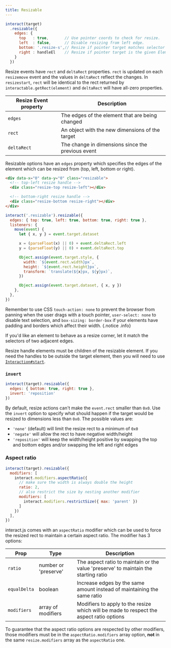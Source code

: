 ```yaml
---
title: Resizable
---
```


```javascript
interact(target)
  .resizable({
    edges: {
      top   : true,       // Use pointer coords to check for resize.
      left  : false,      // Disable resizing from left edge.
      bottom: '.resize-s',// Resize if pointer target matches selector
      right : handleEl    // Resize if pointer target is the given Element
    }
  })
```

Resize events have `rect` and `deltaRect` properties. `rect` is updated on each
`resizemove` event and the values in `deltaRect` reflect the changes. In
`resizestart`, `rect` will be identical to the rect returned by
`interactable.getRect(element)` and `deltaRect` will have all-zero properties.

| Resize Event property | Description                                       |
| --------------------- | ------------------------------------------------- |
| `edges`               | The edges of the element that are being changed   |
| `rect`                | An object with the new dimensions of the target   |
| `deltaRect`           | The change in dimensions since the previous event |

Resizable options have an `edges` property which specifies the edges of the
element which can be resized from (top, left, bottom or right).

<LiveDemo :demoHtml="import('@/demos/resizable/basic.html?raw')" :removeNext="2" />

```html
<div data-x="0" data-y="0" class="resizable">
  <!-- top-left resize handle -->
  <div class="resize-top resize-left"></div>

  <!-- bottom-right resize handle -->
  <div class="resize-bottom resize-right"></div>
</div>
```

```js
interact('.resizable').resizable({
  edges: { top: true, left: true, bottom: true, right: true },
  listeners: {
    move(event) {
      let { x, y } = event.target.dataset

      x = (parseFloat(x) || 0) + event.deltaRect.left
      y = (parseFloat(y) || 0) + event.deltaRect.top

      Object.assign(event.target.style, {
        width: `${event.rect.width}px`,
        height: `${event.rect.height}px`,
        transform: `translate(${x}px, ${y}px)`,
      })

      Object.assign(event.target.dataset, { x, y })
    },
  },
})
```

Remember to use CSS `touch-action: none` to prevent the browser from panning
when the user drags with a touch pointer, `user-select: none` to disable
text selection, and `box-sizing: border-box` if your elements have padding and
borders which affect their width. {.notice .info}

If you'd like an element to behave as a resize corner, let it match the
selectors of two adjacent edges.

Resize handle elements must be children of the resizable element. If you need
the handles to be outside the target element, then you will need to use
[`Interaction#start`](interaction-start).

### `invert`

```javascript
interact(target).resizable({
  edges: { bottom: true, right: true },
  invert: 'reposition'
})
```

By default, resize actions can't make the `event.rect` smaller than `0x0`. Use
the `invert` option to specify what should happen if the target would be resized
to dimensions less than `0x0`. The possible values are:

- `'none'` (default) will limit the resize rect to a minimum of `0x0`
- `'negate'` will allow the rect to have negative width/height
- `'reposition'` will keep the width/height positive by swapping the top and
  bottom edges and/or swapping the left and right edges

<LiveDemo :demoHtml="import('@/demos/resizable/invert.html?raw')" />

### Aspect ratio

```js
interact(target).resizable({
  modifiers: [
    interact.modifiers.aspectRatio({
      // make sure the width is always double the height
      ratio: 2,
      // also restrict the size by nesting another modifier
      modifiers: [
        interact.modifiers.restrictSize({ max: 'parent' })
      ]
    })
  ],
})
```

interact.js comes with an `aspectRatio` modifier which can be used to force the
resized rect to maintain a certain aspect ratio. The modifier has 3 options:

| Prop         | Type                 | Description                                                                             |
| ------------ | -------------------- | --------------------------------------------------------------------------------------- |
| `ratio`      | number or 'preserve' | The aspect ratio to maintain or the value 'preserve' to maintain the starting ratio     |
| `equalDelta` | boolean              | Increase edges by the same amount instead of maintaining the same ratio                 |
| `modifiers`  | array of modifiers   | Modifiers to apply to the resize which will be made to respect the aspect ratio options |

To guarantee that the aspect ratio options are respected by other modifiers,
those modifiers must be in the `aspectRatio.modifiers` array option, **not** in the
same `resize.modifiers` array as the `aspectRatio` one.

[interaction-start]: http://interactjs.io/api/#Interaction.start
